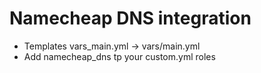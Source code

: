 # Namecheap DNS integration

- Templates vars_main.yml -> vars/main.yml
- Add namecheap_dns tp your custom.yml roles
